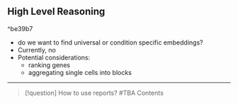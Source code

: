 
## High Level Reasoning

^be39b7

- do we want to find universal or condition specific embeddings?
- Currently, no
- Potential considerations:
	- ranking genes
	- aggregating single cells into blocks 


---
> [!question] How to use reports?  #TBA
> Contents


